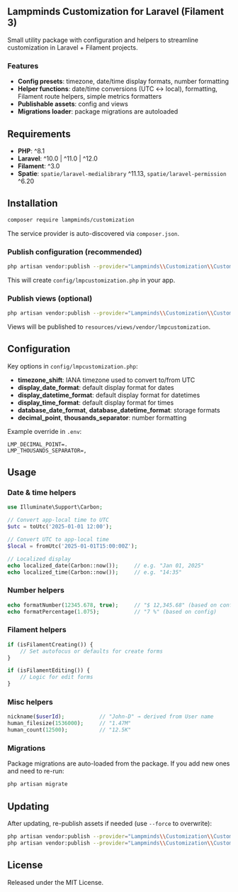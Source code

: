 ## Lampminds Customization for Laravel (Filament 3)

Small utility package with configuration and helpers to streamline customization in Laravel + Filament projects.

### Features
- **Config presets**: timezone, date/time display formats, number formatting
- **Helper functions**: date/time conversions (UTC ↔ local), formatting, Filament route helpers, simple metrics formatters
- **Publishable assets**: config and views
- **Migrations loader**: package migrations are autoloaded

## Requirements
- **PHP**: ^8.1
- **Laravel**: ^10.0 | ^11.0 | ^12.0
- **Filament**: ^3.0
- **Spatie**: `spatie/laravel-medialibrary` ^11.13, `spatie/laravel-permission` ^6.20

## Installation
```bash
composer require lampminds/customization
```

The service provider is auto-discovered via `composer.json`.

### Publish configuration (recommended)
```bash
php artisan vendor:publish --provider="Lampminds\\Customization\\CustomizationServiceProvider" --tag="lmpcustomization-config"
```
This will create `config/lmpcustomization.php` in your app.

### Publish views (optional)
```bash
php artisan vendor:publish --provider="Lampminds\\Customization\\CustomizationServiceProvider" --tag="lmpcustomization-views"
```
Views will be published to `resources/views/vendor/lmpcustomization`.

## Configuration
Key options in `config/lmpcustomization.php`:
- **timezone_shift**: IANA timezone used to convert to/from UTC
- **display_date_format**: default display format for dates
- **display_datetime_format**: default display format for datetimes
- **display_time_format**: default display format for times
- **database_date_format**, **database_datetime_format**: storage formats
- **decimal_point**, **thousands_separator**: number formatting

Example override in `.env`:
```env
LMP_DECIMAL_POINT=.
LMP_THOUSANDS_SEPARATOR=,
```

## Usage

### Date & time helpers
```php
use Illuminate\Support\Carbon;

// Convert app-local time to UTC
$utc = toUtc('2025-01-01 12:00');

// Convert UTC to app-local time
$local = fromUtc('2025-01-01T15:00:00Z');

// Localized display
echo localized_date(Carbon::now());     // e.g. "Jan 01, 2025"
echo localized_time(Carbon::now());     // e.g. "14:35"
```

### Number helpers
```php
echo formatNumber(12345.678, true);     // "$ 12,345.68" (based on config)
echo formatPercentage(1.075);           // "7 %" (based on config)
```

### Filament helpers
```php
if (isFilamentCreating()) {
    // Set autofocus or defaults for create forms
}

if (isFilamentEditing()) {
    // Logic for edit forms
}
```

### Misc helpers
```php
nickname($userId);           // "John-D" → derived from User name
human_filesize(1536000);     // "1.47M"
human_count(12500);          // "12.5K"
```

### Migrations
Package migrations are auto-loaded from the package. If you add new ones and need to re-run:
```bash
php artisan migrate
```

## Updating
After updating, re-publish assets if needed (use `--force` to overwrite):
```bash
php artisan vendor:publish --provider="Lampminds\\Customization\\CustomizationServiceProvider" --tag="lmpcustomization-config" --force
php artisan vendor:publish --provider="Lampminds\\Customization\\CustomizationServiceProvider" --tag="lmpcustomization-views" --force
```

## License
Released under the MIT License.


